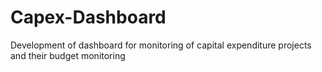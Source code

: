 # Capex-Dashboard
 Development of dashboard for monitoring of capital expenditure projects and their  budget monitoring
